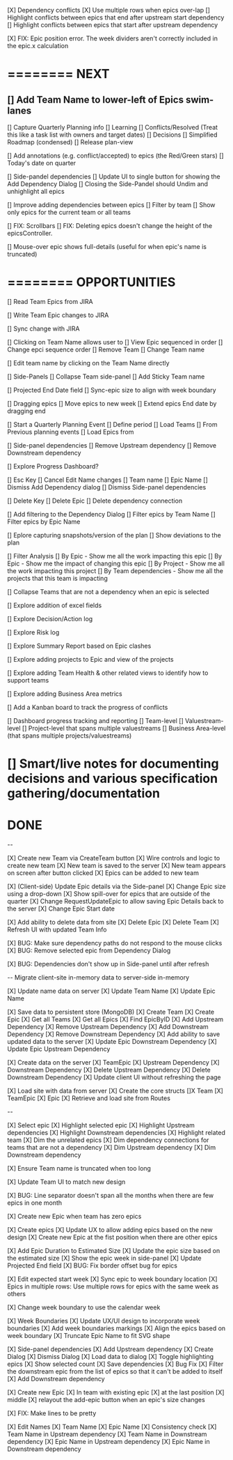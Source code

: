 [X] Dependency conflicts
    [X] Use multiple rows when epics over-lap
    [] Highlight conflicts between epics that end after upstream start dependency
    [] Highlight conflicts between epics that start after upstream dependency

[X] FIX: Epic position error. The week dividers aren't correctly included in the epic.x calculation

========
NEXT
========

[] Add Team Name to lower-left of Epics swim-lanes
--

[] Capture Quarterly Planning info
    [] Learning
    [] Conflicts/Resolved (Treat this like a task list with owners and target dates)
    [] Decisions
    [] Simplified Roadmap (condensed)
    [] Release plan-view

[] Add annotations (e.g. conflict/accepted) to epics (the Red/Green stars)
    [] Today's date on quarter

[] Side-pandel dependencies
    [] Update UI to single button for showing the Add Dependency Dialog
    [] Closing the Side-Pandel should Undim and unhighlight all epics

[] Improve adding dependencies between epics
    [] Filter by team
    [] Show only epics for the current team or all teams

[] FIX: Scrollbars
[] FIX: Deleting epics doesn't change the height of the epicsController.

[] Mouse-over epic shows full-details (useful for when epic's name is truncated)

========
 OPPORTUNITIES
========

[] Read Team Epics from JIRA

[] Write Team Epic changes to JIRA

[] Sync change with JIRA

[] Clicking on Team Name allows user to
    [] View Epic sequenced in order
    [] Change epci sequence order
    [] Remove Team
    [] Change Team name

[] Edit team name by clicking on the Team Name directly

[] Side-Panels
    [] Collapse Team side-panel
    [] Add Sticky Team name

[] Projected End Date field
    [] Sync-epic size to align with week boundary

[] Dragging epics
    [] Move epics to new week
    [] Extend epics End date by dragging end

[] Start a Quarterly Planning Event
    [] Define period
    [] Load Teams
        [] From Previous planning events
    [] Load Epics from

[] Side-panel dependencies
    [] Remove Upstream dependency
    [] Remove Downstream dependency

[] Explore Progress Dashboard?

[] Esc Key
    [] Cancel Edit Name changes
        [] Team name
        [] Epic Name
    [] Dismiss Add Dependency dialog
    [] Dismiss Side-panel dependencies

[] Delete Key
    [] Delete Epic
    [] Delete dependency connection

[] Add filtering to the Dependency Dialog
    [] Filter epics by Team Name
    [] Filter epics by Epic Name

[] Eplore capturing snapshots/version of the plan
    [] Show deviations to the plan

[] Filter Analysis
    [] By Epic - Show me all the work impacting this epic
    [] By Epic - Show me the impact of changing this epic
    [] By Project - Show me all the work impacting this project
    [] By Team dependencies - Show me all the projects that this team is impacting

[] Collapse Teams that are not a dependency when an epic is selected

[] Explore addition of excel fields

[] Explore Decision/Action log

[] Explore Risk log

[] Explore Summary Report based on Epic clashes

[] Explore adding projects to Epic and view of the projects

[] Explore adding Team Health & other related views to identify how to support teams

[] Explore adding Business Area metrics

[] Add a Kanban board to track the progress of conflicts

[] Dashboard progress tracking and reporting
    [] Team-level
    [] Valuestream-level
    [] Project-level that spans multiple valuestreams
    [] Business Area-level (that spans multiple projects/valuestreams)

[] Smart/live notes for documenting decisions and various specification gathering/documentation
========
 DONE
========

--

[X] Create new Team via CreateTeam button
    [X] Wire controls and logic to create new team
    [X] New team is saved to the server
    [X] New team appears on screen after button clicked
    [X] Epics can be added to new team

[X] (Client-side) Update Epic details via the Side-panel
    [X] Change Epic size using a drop-down
    [X] Show spill-over for epics that are outside of the quarter
    [X] Change RequestUpdateEpic to allow saving Epic Details back to the server
    [X] Change Epic Start date

[X] Add ability to delete data from site
    [X] Delete Epic
    [X] Delete Team
    [X] Refresh UI with updated Team Info

[X] BUG: Make sure dependency paths do not respond to the mouse clicks
[X] BUG: Remove selected epic from Dependency Dialog

[X] BUG: Dependencies don't show up in Side-panel until after refresh

-- Migrate client-site in-memory data to server-side in-memory

[X] Update name data on server
    [X] Update Team Name
    [X] Update Epic Name

[X] Save data to persistent store (MongoDB)
    [X] Create Team
    [X] Create Epic
    [X] Get all Teams
    [X] Get all Epics
    [X] Find EpicByID
    [X] Add Upstream Dependency
    [X] Remove Upstream Dependency
    [X] Add Downstream Dependency
    [X] Remove Downstream Dependency
    [X] Add ability to save updated data to the server
        [X] Update Epic Downstream Dependency
        [X] Update Epic Upstream Dependency

[X] Create data on the server
    [X] TeamEpic
    [X] Upstream Dependency
    [X] Downstream Dependency
    [X] Delete Upstream Dependency
    [X] Delete Downstream Dependency
    [X] Update client UI without refreshing the page

[X] Load site with data from server
    [X] Create the core structs
        []X Team
        [X] TeamEpic
        [X] Epic
    [X] Retrieve and load site from Routes

--

[X] Select epic
    [X] Highlight selected epic
    [X] Highlight Upstream dependencies
    [X] Highlight Downstream dependencies
    [X] Highlight related team
    [X] Dim the unrelated epics
    [X] Dim dependency connections for teams that are not a dependency
        [X] Dim Upstream dependency
        [X] Dim Downstream dependency

[X] Ensure Team name is truncated when too long

[X] Update Team UI to match new design

[X] BUG: Line separator doesn't span all the months when there are few epics in one month

[X] Create new Epic when team has zero epics

[X] Create epics
    [X] Update UX to allow adding epics based on the new design
    [X] Create new Epic at the fist position when there are other epics

[X] Add Epic Duration to Estimated Size
    [X] Update the epic size based on the estimated size
    [X] Show the epic week in side-panel
    [X] Update Projected End field
    [X] BUG: Fix border offset bug for epics

[X] Edit expected start week
    [X] Sync epic to week boundary location
    [X] Epics in multiple rows: Use multiple rows for epics with the same week as others

[X] Change week boundary to use the calendar week


[X] Week Boundaries
    [X] Update UX/UI design to incorporate week boundaries
    [X] Add week boundaries markings
    [X] Align the epics based on week boundary
    [X] Truncate Epic Name to fit SVG shape

[X] Side-panel dependencies
    [X] Add Upstream dependency
        [X] Create Dialog
        [X] Dismiss Dialog
        [X] Load data to dialog
        [X] Toggle highlighting epics
        [X] Show selected count
        [X] Save dependencies
        [X] Bug Fix
            [X] Filter the downstream epic from the list of epics so that it can't be added to itself
    [X] Add Downstream dependency

[X] Create new Epic
    [X] In team with existing epic
        [X] at the last position
        [X] middle
    [X] relayout the add-epic button when an epic's size changes

[X] FIX: Make lines to be pretty

[X] Edit Names
    [X] Team Name
    [X] Epic Name
    [X] Consistency check
        [X] Team Name in Upstream dependency
        [X] Team Name in Downstream dependency
        [X] Epic Name in Upstream dependency
        [X] Epic Name in Downstream dependency


